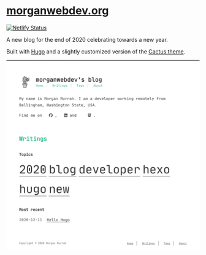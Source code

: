 # [morganwebdev.org](https://morganwebdev.org)

[![Netlify Status](https://api.netlify.com/api/v1/badges/8b0f8b21-e9d4-4e00-98df-4bc7aea2d1ad/deploy-status)](https://app.netlify.com/sites/vigorous-heyrovsky-327038/deploys)


A new blog for the end of 2020 celebrating towards a new year.

Built with [Hugo](https://gohugo.io/) and a slightly customized version of the [Cactus theme](https://github.com/monkeyWzr/hugo-theme-cactus).

![Screenshot](readme-assets/screenshot.png)